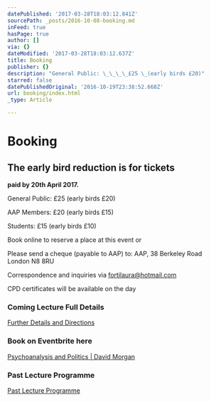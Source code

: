 ```yaml
---
datePublished: '2017-03-28T18:03:12.841Z'
sourcePath: _posts/2016-10-08-booking.md
inFeed: true
hasPage: true
author: []
via: {}
dateModified: '2017-03-28T18:03:12.637Z'
title: Booking
publisher: {}
description: "General Public: \_\_\_\_£25 \_(early birds £20)"
starred: false
datePublishedOriginal: '2016-10-19T23:38:52.668Z'
url: booking/index.html
_type: Article

---
```

# **Booking**

## **The early bird reduction is for tickets**  
**paid by 20th April 2017\.**

General Public:     £25  (early birds £20)

AAP Members:     £20  (early birds £15)

Students:               £15  (early birds £10)

Book online to reserve a place at this event or

Please send a cheque (payable to AAP) to: AAP, 38 Berkeley Road  
London N8 8RU

Correspondence and inquiries via fortilaura@hotmail.com

CPD certificates will be available on the day

### **Coming Lecture Full Details**
[Further Details and Directions][0]

### **Book on Eventbrite here**
[Psychoanalysis and Politics | David Morgan][1]

### Past Lecture Programme
[Past Lecture Programme][2]

[0]: http://aapmembers.org/cominglecture
[1]: https://www.eventbrite.co.uk/e/aap-annual-conference-psychoanalysis-and-politics-david-morgan-tickets-28528329000?ref=elink
[2]: http://aapmembers.org/lecture-series/